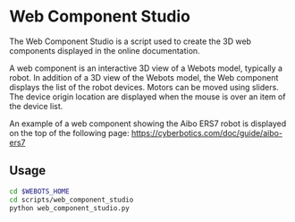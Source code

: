 # Web Component Studio

The Web Component Studio is a script used to create the 3D web components displayed in the online documentation.

A web component is an interactive 3D view of a Webots model, typically a robot.
In addition of a 3D view of the Webots model, the Web component displays the list of the robot devices.
Motors can be moved using sliders.
The device origin location are displayed when the mouse is over an item of the device list.

An example of a web component showing the Aibo ERS7 robot is displayed on the top of the following page: https://cyberbotics.com/doc/guide/aibo-ers7


## Usage

```sh
cd $WEBOTS_HOME
cd scripts/web_component_studio
python web_component_studio.py
```
